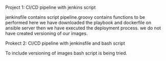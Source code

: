 Project 1: CI/CD pipeline with jenkins script

jenkinsfile contains script
pipeline.groovy contains functions to be performed
here we have downloaded the playbook and dockerfile on ansible server then we have executed the deployment process.
we do not have created versioning of our images.

Prokect 2: CI/CD pipeline with jenkinsfile and bash script

To include versioning of images bash script is being tried.

